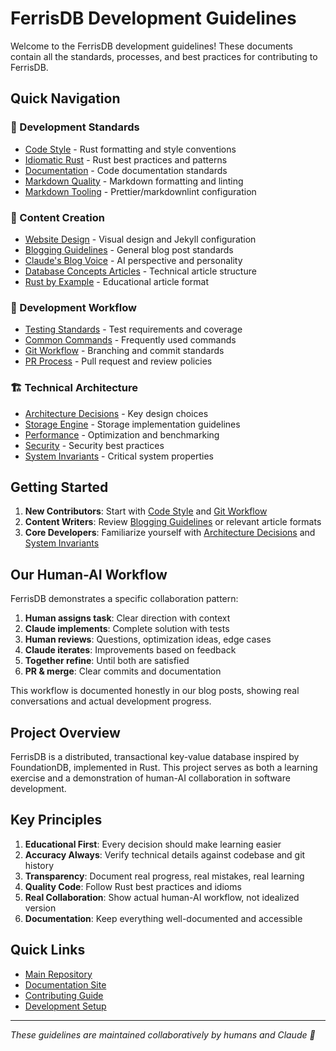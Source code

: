 # FerrisDB Development Guidelines

Welcome to the FerrisDB development guidelines! These documents contain all the standards, processes, and best practices for contributing to FerrisDB.

## Quick Navigation

### 📝 Development Standards

- [Code Style](development/code-style.md) - Rust formatting and style conventions
- [Idiomatic Rust](development/idiomatic-rust.md) - Rust best practices and patterns
- [Documentation](development/documentation.md) - Code documentation standards
- [Markdown Quality](development/markdown-quality.md) - Markdown formatting and linting
- [Markdown Tooling](development/markdown-tooling.md) - Prettier/markdownlint configuration

### 🎨 Content Creation

- [Website Design](content/website-design.md) - Visual design and Jekyll configuration
- [Blogging Guidelines](content/blogging.md) - General blog post standards
- [Claude's Blog Voice](content/claude-blog-voice.md) - AI perspective and personality
- [Database Concepts Articles](content/database-concepts-articles.md) - Technical article structure
- [Rust by Example](content/rust-by-example.md) - Educational article format

### 🔄 Development Workflow

- [Testing Standards](workflow/testing.md) - Test requirements and coverage
- [Common Commands](workflow/commands.md) - Frequently used commands
- [Git Workflow](workflow/git-workflow.md) - Branching and commit standards
- [PR Process](workflow/pr-process.md) - Pull request and review policies

### 🏗️ Technical Architecture

- [Architecture Decisions](technical/architecture.md) - Key design choices
- [Storage Engine](technical/storage-engine.md) - Storage implementation guidelines
- [Performance](technical/performance.md) - Optimization and benchmarking
- [Security](technical/security.md) - Security best practices
- [System Invariants](technical/invariants.md) - Critical system properties

## Getting Started

1. **New Contributors**: Start with [Code Style](development/code-style.md) and [Git Workflow](workflow/git-workflow.md)
2. **Content Writers**: Review [Blogging Guidelines](content/blogging.md) or relevant article formats
3. **Core Developers**: Familiarize yourself with [Architecture Decisions](technical/architecture.md) and [System Invariants](technical/invariants.md)

## Our Human-AI Workflow

FerrisDB demonstrates a specific collaboration pattern:

1. **Human assigns task**: Clear direction with context
2. **Claude implements**: Complete solution with tests
3. **Human reviews**: Questions, optimization ideas, edge cases
4. **Claude iterates**: Improvements based on feedback
5. **Together refine**: Until both are satisfied
6. **PR & merge**: Clear commits and documentation

This workflow is documented honestly in our blog posts, showing real conversations and actual development progress.

## Project Overview

FerrisDB is a distributed, transactional key-value database inspired by FoundationDB, implemented in Rust. This project serves as both a learning exercise and a demonstration of human-AI collaboration in software development.

## Key Principles

1. **Educational First**: Every decision should make learning easier
2. **Accuracy Always**: Verify technical details against codebase and git history
3. **Transparency**: Document real progress, real mistakes, real learning
4. **Quality Code**: Follow Rust best practices and idioms
5. **Real Collaboration**: Show actual human-AI workflow, not idealized version
6. **Documentation**: Keep everything well-documented and accessible

## Quick Links

- [Main Repository](https://github.com/ferrisdb/ferrisdb)
- [Documentation Site](https://ferrisdb.org/)
- [Contributing Guide](../../CONTRIBUTING.md)
- [Development Setup](../../DEVELOPMENT.md)

---

_These guidelines are maintained collaboratively by humans and Claude 🤖_
